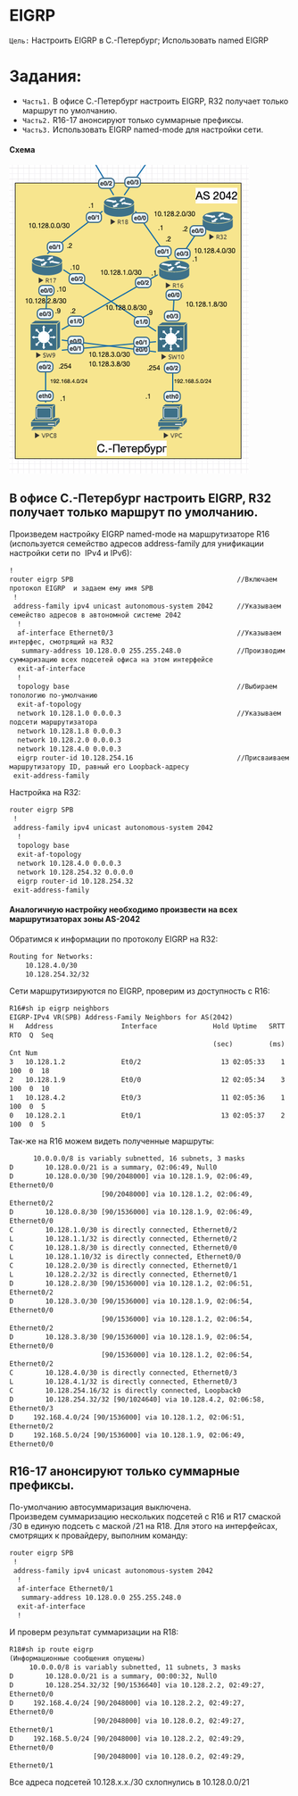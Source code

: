 # EIGRP
`Цель:`
Настроить EIGRP в С.-Петербург; Использовать named EIGRP

# Задания:
- `Часть1.` В офисе С.-Петербург настроить EIGRP, R32 получает только маршрут по умолчанию.
- `Часть2.` R16-17 анонсируют только суммарные префиксы.
- `Часть3.` Использовать EIGRP named-mode для настройки сети.

#### Схема

![](https://github.com/Samurai1135/otus-network-engeneer/blob/2558d1ae6945ecc2dea16e128783420969eb5ebf/Lab-08/Screenshots/scheem.png)  

## В офисе С.-Петербург настроить EIGRP, R32 получает только маршрут по умолчанию.  
Произведем настройку EIGRP named-mode на маршрутизаторе R16 (используется семейство адресов address-family для унификации настройки сети по  IPv4 и IPv6):  
~~~
!
router eigrp SPB                                         //Включаем протокол EIGRP  и задаем ему имя SPB
 !
 address-family ipv4 unicast autonomous-system 2042      //Указываем семейство адресов в автономной системе 2042
  !
  af-interface Ethernet0/3                               //Указываем интерфес, смотрящий на R32
   summary-address 10.128.0.0 255.255.248.0              //Производим суммаризацию всех подсетей офиса на этом интерфейсе
  exit-af-interface
  !
  topology base                                          //Выбираем топологию по-умолчанию
  exit-af-topology
  network 10.128.1.0 0.0.0.3                             //Указываем подсети маршрутизатора
  network 10.128.1.8 0.0.0.3
  network 10.128.2.0 0.0.0.3
  network 10.128.4.0 0.0.0.3
  eigrp router-id 10.128.254.16                          //Присваиваем маршрутизатору ID, равный его Loopback-адресу
 exit-address-family
~~~

Настройка на R32:
~~~
router eigrp SPB
 !
 address-family ipv4 unicast autonomous-system 2042
  !
  topology base
  exit-af-topology
  network 10.128.4.0 0.0.0.3
  network 10.128.254.32 0.0.0.0
  eigrp router-id 10.128.254.32
 exit-address-family
~~~
#### Аналогичную настройку необходимо произвести на всех маршрутизаторах зоны AS-2042  
Обратимся к информации по протоколу EIGRP на R32:
~~~
Routing for Networks:
    10.128.4.0/30
    10.128.254.32/32
~~~
Сети маршрутизируются по EIGRP, проверим из доступность c R16:  
~~~
R16#sh ip eigrp neighbors
EIGRP-IPv4 VR(SPB) Address-Family Neighbors for AS(2042)
H   Address                 Interface              Hold Uptime   SRTT   RTO  Q  Seq
                                                   (sec)         (ms)       Cnt Num
3   10.128.1.2              Et0/2                    13 02:05:33    1   100  0  18
2   10.128.1.9              Et0/0                    12 02:05:34    3   100  0  10
1   10.128.4.2              Et0/3                    11 02:05:36    1   100  0  5
0   10.128.2.1              Et0/1                    13 02:05:37    2   100  0  5
~~~
Так-же на R16 можем видеть полученные маршруты:
~~~
      10.0.0.0/8 is variably subnetted, 16 subnets, 3 masks
D        10.128.0.0/21 is a summary, 02:06:49, Null0
D        10.128.0.0/30 [90/2048000] via 10.128.1.9, 02:06:49, Ethernet0/0
                       [90/2048000] via 10.128.1.2, 02:06:49, Ethernet0/2
D        10.128.0.8/30 [90/1536000] via 10.128.1.9, 02:06:49, Ethernet0/0
C        10.128.1.0/30 is directly connected, Ethernet0/2
L        10.128.1.1/32 is directly connected, Ethernet0/2
C        10.128.1.8/30 is directly connected, Ethernet0/0
L        10.128.1.10/32 is directly connected, Ethernet0/0
C        10.128.2.0/30 is directly connected, Ethernet0/1
L        10.128.2.2/32 is directly connected, Ethernet0/1
D        10.128.2.8/30 [90/1536000] via 10.128.1.2, 02:06:51, Ethernet0/2
D        10.128.3.0/30 [90/1536000] via 10.128.1.9, 02:06:54, Ethernet0/0
                       [90/1536000] via 10.128.1.2, 02:06:54, Ethernet0/2
D        10.128.3.8/30 [90/1536000] via 10.128.1.9, 02:06:54, Ethernet0/0
                       [90/1536000] via 10.128.1.2, 02:06:54, Ethernet0/2
C        10.128.4.0/30 is directly connected, Ethernet0/3
L        10.128.4.1/32 is directly connected, Ethernet0/3
C        10.128.254.16/32 is directly connected, Loopback0
D        10.128.254.32/32 [90/1024640] via 10.128.4.2, 02:06:58, Ethernet0/3
D     192.168.4.0/24 [90/1536000] via 10.128.1.2, 02:06:51, Ethernet0/2
D     192.168.5.0/24 [90/1536000] via 10.128.1.9, 02:06:49, Ethernet0/0
~~~

## R16-17 анонсируют только суммарные префиксы.
По-умолчанию автосуммаризация выключена.  
Произведем суммаризацию нескольких подсетей с R16 и R17 смаской /30 в единую подсеть с маской /21 на R18.
Для этого на интерфейсах, смотрящих к провайдеру, выполним команду:
~~~
router eigrp SPB
 !
 address-family ipv4 unicast autonomous-system 2042
  !
  af-interface Ethernet0/1
   summary-address 10.128.0.0 255.255.248.0
  exit-af-interface
  !
~~~
И проверм результат суммаризации на R18:  
~~~
R18#sh ip route eigrp
(Информационные сообщения опущены)
     10.0.0.0/8 is variably subnetted, 11 subnets, 3 masks
D        10.128.0.0/21 is a summary, 00:00:32, Null0
D        10.128.254.32/32 [90/1536640] via 10.128.2.2, 02:49:27, Ethernet0/0
D     192.168.4.0/24 [90/2048000] via 10.128.2.2, 02:49:27, Ethernet0/0
                     [90/2048000] via 10.128.0.2, 02:49:27, Ethernet0/1
D     192.168.5.0/24 [90/2048000] via 10.128.2.2, 02:49:29, Ethernet0/0
                     [90/2048000] via 10.128.0.2, 02:49:29, Ethernet0/1
~~~
Все адреса подсетей 10.128.х.х./30 схлопнулись в 10.128.0.0/21  
